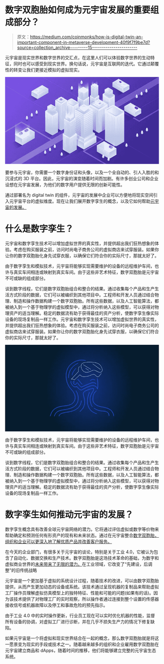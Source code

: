 # 数字双胞胎如何成为元宇宙发展的重要组成部分？

> 原文：<https://medium.com/coinmonks/how-is-digital-twin-an-important-component-in-metaverse-development-40f9f7f9be7d?source=collection_archive---------15----------------------->

元宇宙是现实世界和数字世界的交汇点，在这里人们可以体验数字世界的生动特征，同时也可以感受到现实世界。换句话说，元宇宙是互联网的迭代。它通过颠覆性的转变让我们更接近模拟的虚拟现实。

![](img/6cf0f606e61963e8f43a3998cbb7a6a0.png)

要参与元宇宙，你需要一个数字身份证和头像，以及一个全自动的、引人入胜的和沉浸式的 3D 平台。因此，元宇宙的演变随着时间而加剧。有许多创业公司和企业设想在元宇宙发展，为他们的数字用户提供无限的创新可能性。

通过部署名为 digital twin 的组件，元宇宙的发展中企业可以方便地将现实空间引入元宇宙平台的虚拟维度。现在让我们展开数字孪生的概念，以及它如何帮助[元宇宙的发展。](https://www.leewayhertz.com/metaverse-development-company/)

# 什么是数字孪生？

元宇宙和数字孪生技术可以增加虚拟世界的真实性，并提供超出我们狂热想象的体验。考虑在购买服装之前，访问时尚电子商务公司的虚拟商店来试穿服装。如果你让你的数字双胞胎化身先试穿衣服，以确保它们符合你的实际尺寸，那就太好了。

由于数字孪生和模拟技术，元宇宙将能够实现需要维护的设备的远程维护车间，也许与真实车间相连或映射到真实车间。由于这些非艺术特征，数字双胞胎是元宇宙不可或缺的组成部分。

谈到数字线程，它们是数字双胞胎组合和整合的结果。通过收集每个产品和生产生活方式阶段的数据，它们可以被编织到其他项目中。工程师和开发人员通过结合物理、制造和操作数据构建一个数字双胞胎。所有这些数据，以及人工智能算法，都被纳入到一个基于物理学的虚拟模型中，通过将分析纳入这些模型，可以获得对物理资产的适当理解。稳定的数据流有助于获得最佳的资产分析，使数字孪生像实际设备的现场复制品一样工作。元宇宙和数字孪生技术可以增加虚拟世界的真实性，并提供超出我们狂热想象的体验。考虑在购买服装之前，访问时尚电子商务公司的虚拟商店来试穿服装。如果你让你的数字双胞胎化身先试穿衣服，以确保它们符合你的实际尺寸，那就太好了。

![](img/9cffb481359d769a4e0453f5a440d0d8.png)

由于数字孪生和模拟技术，元宇宙将能够实现需要维护的设备的远程维护车间，也许与真实车间相连或映射到真实车间。由于这些非艺术特征，数字双胞胎是元宇宙不可或缺的组成部分。

谈到数字线程，它们是数字双胞胎组合和整合的结果。通过收集每个产品和生产生活方式阶段的数据，它们可以被编织到其他项目中。工程师和开发人员通过结合物理、制造和操作数据构建一个数字双胞胎。所有这些数据，以及人工智能算法，都被纳入到一个基于物理学的虚拟模型中，通过将分析纳入这些模型，可以获得对物理资产的适当理解。稳定的数据流有助于获得最佳的资产分析，使数字孪生像实际设备的现场复制品一样工作。

# 数字孪生如何推动元宇宙的发展？

数字孪生概念具有改善全球元宇宙网络的潜力。它将通过评估虚拟或数字等价物来帮助确定和预测任何有形资产的现有和未来状态。通过在元宇宙整合[数字双胞胎，组织和企业可以更深入地了解优质产品并改善客户服务。](https://www.leewayhertz.com/digital-twin-and-metaverse/)

在今天的企业部门，有很多关于元宇宙的谈论，特别是关于工业 4.0，它被认为包含了自动化、数据交换和生产技术。数字双胞胎是这场技术革命的基础，为数字和虚拟商业世界的[未来带来了无限的潜力。](https://www.leewayhertz.com/metaverse-development-company/)在工业领域，它改变了“先建设，后调整”的旧传统战略

元宇宙是一个更加基于虚拟的系统设计过程，随着技术的改进，可以由数字双胞胎提供，从而产生更加动态的设备或系统。该技术通过呈现机器的复制品来帮助虚拟工厂操作员理解虚拟仿真模型上的独特特征、性能和可能的问题(如果有的话)。因为该技术提供了对物理工厂的实时观察，所以操作者通过连接到整个设置的传感器接收信号或机器故障以及停工和事故危险的预先指示。

由于工业 4.0 中的实时操作更新，行业员工现在可以实时优化机器的性能，监督所有设备的协调，对虚拟工厂进行诊断，并在几乎不损失生产力的情况下修复缺陷。

如果元宇宙是一个将虚拟和现实世界结合在一起的概念，那么数字双胞胎就是将这一愿景变为现实的手段或技术之一。随着越来越多的组织和企业雇用数字双胞胎在元宇宙建立商品和 dApps，随着时间的推移，他们将能够建立完整的元宇宙生态系统。